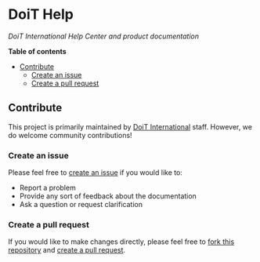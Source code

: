# DoiT Help

_DoiT International Help Center and product documentation_

**Table of contents**

- [Contribute](#contribute)
  - [Create an issue](#create-an-issue)
  - [Create a pull request](#create-a-pull-request)

## Contribute

This project is primarily maintained by [DoiT International][doit-org] staff. However, we do welcome community contributions!

### Create an issue

Please feel free to [create an issue][issues] if you would like to:

- Report a problem
- Provide any sort of feedback about the documentation
- Ask a question or request clarification

### Create a pull request

If you would like to make changes directly, please feel free to [fork this repository][fork] and [create a pull request][pr].

[doit-org]: https://github.com/doitintl/
[issues]: https://github.com/doitintl/cmp-docs/issues
[markdown]: https://docs.gitbook.com/editing-content/markdown
[fork]: https://docs.github.com/en/get-started/quickstart/fork-a-repo
[pr]: https://docs.github.com/en/github/collaborating-with-pull-requests
